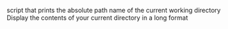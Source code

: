  script that prints the absolute path name of the current working directory
Display the contents of your current directory in a long format
